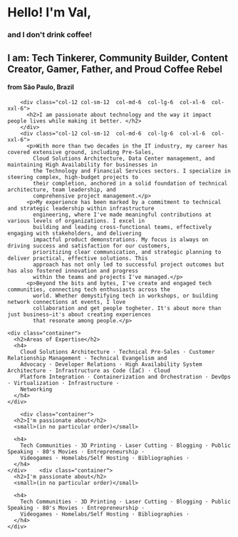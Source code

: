 
<head>
  <!-- Required meta tags -->
  <meta charset="utf-8">
  <meta name="viewport" content="width=device-width, initial-scale=1">
  <meta http-equiv="X-UA-Compatible" content="IE=edge">
  <meta name="author" content="Valdecir Carvalho" />
  <meta property="og:title" content="Hello! I am Val!" />
  <meta property="og:description" content="Valdecir Carvalho | Hello! I'm Val. Tech Tinkerer, Community Builder, Content Creator, Gamer, Father, and Proud Coffee Rebel">
  <meta property="og:type" content="website" />
  <meta property="og:url" content="https://valdecir.me/" />
  <meta itemprop="name" content="Hello! I am Val!">
  <meta itemprop="description"content="Valdecir Carvalho | Hello! I'm Val. Tech Tinkerer, Community Builder, Content Creator, Gamer, Father, and Proud Coffee Rebel">
  <meta name="twitter:card" content="summary">
  <meta name="twitter:image" content="https://valdecir.me/assets/images/site-front-cover.png">
  <meta name="twitter:title" content="Valdecir Carvalho | Hello! I'm Val. Tech Tinkerer, Community Builder, Content Creator, Gamer, Father, and Proud Coffee Rebel">
  <meta name="twitter:description"content="Valdecir Carvalho | Hello! I'm Val. Tech Tinkerer, Community Builder, Content Creator, Gamer, Father, and Proud Coffee Rebel">

  <link rel="shortcut icon" type="image/x-icon" href="https://valdecir.me/assets/images/favicon.ico">

  <!-- Google Fots -->
  <link rel=" preconnect" href="https://fonts.googleapis.com">
  <link rel="preconnect" href="https://fonts.gstatic.com" crossorigin>
  <link
    href="https://fonts.googleapis.com/css2?family=DM+Serif+Display:ital@0;1&family=Poppins:ital,wght@0,100;0,200;0,300;0,400;0,500;0,600;0,700;0,800;0,900;1,100;1,200;1,300;1,400;1,500;1,600;1,700;1,800;1,900&display=swap"
    rel="stylesheet">
  <!-- Remixicon Icon -->
  <link href="https://cdn.jsdelivr.net/npm/remixicon@2.5.0/fonts/remixicon.css" rel="stylesheet">
  <!-- Remixicon Icon -->
  <!-- Bootstrap CSS -->
  <link href="https://cdn.jsdelivr.net/npm/bootstrap@5.0.2/dist/css/bootstrap.min.css" rel="stylesheet"
    integrity="sha384-EVSTQN3/azprG1Anm3QDgpJLIm9Nao0Yz1ztcQTwFspd3yD65VohhpuuCOmLASjC" crossorigin="anonymous">
  <link href="https://unpkg.com/aos@2.3.1/dist/aos.css" rel="stylesheet">
  <link rel="stylesheet" href="https://use.fontawesome.com/releases/v5.8.1/css/all.css"
    integrity="sha384-50oBUHEmvpQ+1lW4y57PTFmhCaXp0ML5d60M1M7uH2+nqUivzIebhndOJK28anvf" crossorigin="anonymous">

  <link rel="stylesheet" type="text/css" href="https://cdn.jsdelivr.net/npm/slick-carousel@1.8.1/slick/slick.css" />
  <!-- Main CSS -->
  <link href="assets/css/main.css" rel="stylesheet">

  <title>Hello! I am Val :) | Valdecir Carvalho</title>

</head>
          <h1 class="ds-banner-hed">
            Hello! I'm Val,
          </h1>
          <h3>
            and I don't drink coffee!
          </h3>
          <h2>
            I am: Tech Tinkerer, Community Builder, Content Creator, Gamer, Father, and Proud Coffee Rebel
          </h2>
          <h4> from São Paulo, Brazil</h4>

        <div class="col-12 col-sm-12  col-md-6  col-lg-6  col-xl-6  col-xxl-6">
          <h2>I am passionate about technology and the way it impact people lives while making it better. </h2>
        </div>
        <div class="col-12 col-sm-12  col-md-6  col-lg-6  col-xl-6  col-xxl-6">
          <p>With more than two decades in the IT industry, my career has covered extensive ground, including Pre-Sales,
            Cloud Solutions Architecture, Data Center management, and maintaining High Availability for businesses in
            the Technology and Financial Services sectors. I specialize in steering complex, high-budget projects to
            their completion, anchored in a solid foundation of technical architecture, team leadership, and
            comprehensive project management.</p>
          <p>My experience has been marked by a commitment to technical and strategic leadership within infrastructure
            engineering, where I've made meaningful contributions at various levels of organizations. I excel in
            building and leading cross-functional teams, effectively engaging with stakeholders, and delivering
            impactful product demonstrations. My focus is always on driving success and satisfaction for our customers,
            prioritizing clear communication, and strategic planning to deliver practical, effective solutions. This
            approach has not only led to successful project outcomes but has also fostered innovation and progress
            within the teams and projects I've managed.</p>
          <p>Beyond the bits and bytes, I've create and engaged tech communities, connecting tech enthusiasts across the
            world. Whether demystifying tech in workshops, or building network connections at events, I love
            collaboration and get people togheter. It's about more than just business—it's about creating experiences
            that resonate among people.</p>

    <div class="container">
      <h2>Areas of Expertise</h2>
      <h4>
        Cloud Solutions Architecture · Technical Pre-Sales · Customer Relationship Management · Technical Evangelism and
        Advocacy · Developer Relations · High Availability System Architecture · Infrastructure as Code (IaC) · Cloud
        Platform Integration · Containerization and Orchestration · DevOps · Virtualization · Infrastructure ·
        Networking
      </h4>
    </div>

        <div class="container">
      <h2>I'm passionate about</h2>
      <small>(in no particular order)</small>

      <h4>
        Tech Communities · 3D Printing · Laser Cutting · Blogging · Public Speaking · 80's Movies · Entrepreneurship ·
        Videogames · Homelabs/Self Hosting · Bibliographies ·
      </h4>
    </div>    <div class="container">
      <h2>I'm passionate about</h2>
      <small>(in no particular order)</small>

      <h4>
        Tech Communities · 3D Printing · Laser Cutting · Blogging · Public Speaking · 80's Movies · Entrepreneurship ·
        Videogames · Homelabs/Self Hosting · Bibliographies ·
      </h4>
    </div>